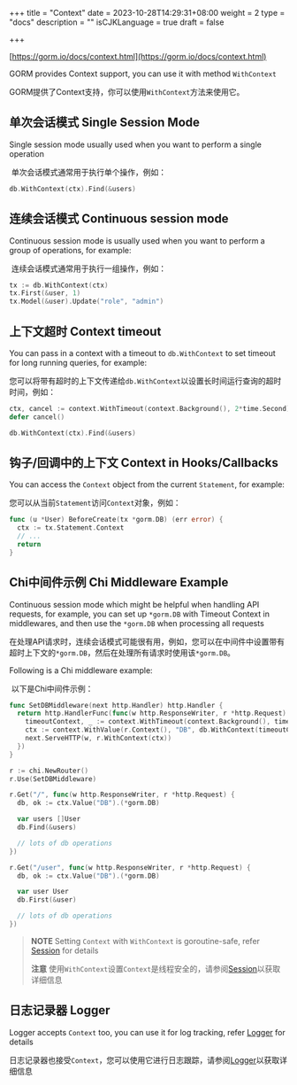 +++
title = "Context"
date = 2023-10-28T14:29:31+08:00
weight = 2
type = "docs"
description = ""
isCJKLanguage = true
draft = false

+++

[https://gorm.io/docs/context.html](https://gorm.io/docs/context.html)

GORM provides Context support, you can use it with method `WithContext`

​	GORM提供了Context支持，你可以使用`WithContext`方法来使用它。

## 单次会话模式 Single Session Mode

Single session mode usually used when you want to perform a single operation

​	单次会话模式通常用于执行单个操作，例如：

``` go
db.WithContext(ctx).Find(&users)
```

## 连续会话模式 Continuous session mode

Continuous session mode is usually used when you want to perform a group of operations, for example:

​	连续会话模式通常用于执行一组操作，例如：

``` go
tx := db.WithContext(ctx)
tx.First(&user, 1)
tx.Model(&user).Update("role", "admin")
```

## 上下文超时 Context timeout

You can pass in a context with a timeout to `db.WithContext` to set timeout for long running queries, for example:

​	您可以将带有超时的上下文传递给`db.WithContext`以设置长时间运行查询的超时时间，例如：

``` go
ctx, cancel := context.WithTimeout(context.Background(), 2*time.Second)
defer cancel()

db.WithContext(ctx).Find(&users)
```

## 钩子/回调中的上下文 Context in Hooks/Callbacks

You can access the `Context` object from the current `Statement`, for example:

​	您可以从当前`Statement`访问`Context`对象，例如：

``` go
func (u *User) BeforeCreate(tx *gorm.DB) (err error) {
  ctx := tx.Statement.Context
  // ...
  return
}
```

## Chi中间件示例 Chi Middleware Example

Continuous session mode which might be helpful when handling API requests, for example, you can set up `*gorm.DB` with Timeout Context in middlewares, and then use the `*gorm.DB` when processing all requests

​	在处理API请求时，连续会话模式可能很有用，例如，您可以在中间件中设置带有超时上下文的`*gorm.DB`，然后在处理所有请求时使用该`*gorm.DB`。

Following is a Chi middleware example:

​	以下是Chi中间件示例：

``` go
func SetDBMiddleware(next http.Handler) http.Handler {
  return http.HandlerFunc(func(w http.ResponseWriter, r *http.Request) {
    timeoutContext, _ := context.WithTimeout(context.Background(), time.Second)
    ctx := context.WithValue(r.Context(), "DB", db.WithContext(timeoutContext))
    next.ServeHTTP(w, r.WithContext(ctx))
  })
}

r := chi.NewRouter()
r.Use(SetDBMiddleware)

r.Get("/", func(w http.ResponseWriter, r *http.Request) {
  db, ok := ctx.Value("DB").(*gorm.DB)

  var users []User
  db.Find(&users)

  // lots of db operations
})

r.Get("/user", func(w http.ResponseWriter, r *http.Request) {
  db, ok := ctx.Value("DB").(*gorm.DB)

  var user User
  db.First(&user)

  // lots of db operations
})
```

> **NOTE** Setting `Context` with `WithContext` is goroutine-safe, refer [Session](https://gorm.io/docs/session.html) for details
>
> **注意** 使用`WithContext`设置`Context`是线程安全的，请参阅[Session](../session)以获取详细信息

## 日志记录器 Logger

Logger accepts `Context` too, you can use it for log tracking, refer [Logger](https://gorm.io/docs/logger.html) for details

​	日志记录器也接受`Context`，您可以使用它进行日志跟踪，请参阅[Logger](../logger)以获取详细信息